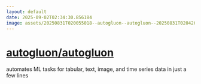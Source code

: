 ```yaml
---
layout: default
date: 2025-09-02T02:34:30.856184
image: assets/20250831T020055018--autogluon--autogluon--20250831T020426662--cropped.png
---
```


# [autogluon/autogluon](https://github.com/autogluon/autogluon)

automates ML tasks for tabular, text, image, and time series data in just a few lines
